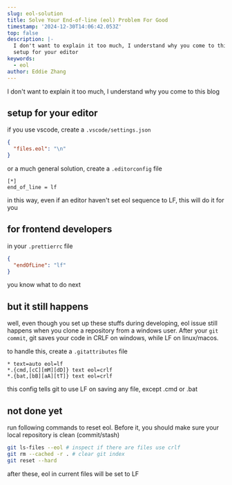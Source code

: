```yaml
---
slug: eol-solution
title: Solve Your End-of-line (eol) Problem For Good
timestamp: '2024-12-30T14:06:42.053Z'
top: false
description: |-
  I don't want to explain it too much, I understand why you come to this blog
  setup for your editor
keywords:
  - eol
author: Eddie Zhang
---
```


I don't want to explain it too much, I understand why you come to this blog

## setup for your editor

if you use vscode, create a `.vscode/settings.json`

```json
{
  "files.eol": "\n"
}
```

or a much general solution, create a `.editorconfig` file

```editorconfig
[*]
end_of_line = lf
```

in this way, even if an editor haven't set eol sequence to LF, this will do it for you

## for frontend developers

in your `.prettierrc` file

```json
{
  "endOfLine": "lf"
}
```

you know what to do next

## but it still happens

well, even though you set up these stuffs during developing, eol issue still happens when you clone a repository from a windows user. After your `git commit`, git saves your code in CRLF on windows, while LF on linux/macos.

to handle this, create a `.gitattributes` file

```text
* text=auto eol=lf
*.{cmd,[cC][mM][dD]} text eol=crlf
*.{bat,[bB][aA][tT]} text eol=crlf
```

this config tells git to use LF on saving any file, except .cmd or .bat

## not done yet

run following commands to reset eol. Before it, you should make sure your local repository is clean (commit/stash)

```bash
git ls-files --eol # inspect if there are files use crlf
git rm --cached -r . # clear git index
git reset --hard
```

after these, eol in current files will be set to LF
